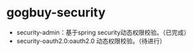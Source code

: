 # gogbuy-security
* security-admin：基于spring security动态权限校验。（已完成）
* security-oauth2.0:oauth2.0 动态权限校验。（待进行）
